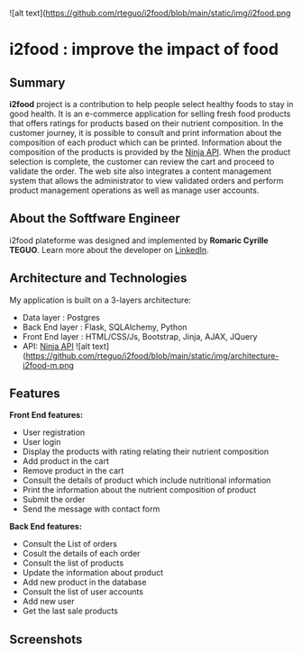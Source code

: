 ![alt text](https://github.com/rteguo/i2food/blob/main/static/img/i2food.png
# i2food : improve the impact of food

## Summary
**i2food** project is a contribution to help people select healthy foods to stay in good health. It is an e-commerce application for selling fresh food products that offers ratings for products based on their nutrient composition. In the customer journey, it is possible to consult and print information about the composition of each product which can be printed. Information about the composition of the products is provided by the [Ninja API](https://api-ninjas.com/api/nutrition). When the product selection is complete, the customer can review the cart and proceed to validate the order. The web site also integrates a content management system that allows the administrator to view validated orders and perform product management operations as well as manage user accounts.


## About the Softfware Engineer

i2food plateforme was designed and implemented  by **Romaric Cyrille TEGUO**. Learn more about the developer on [LinkedIn](https://www.linkedin.com/in/romaric-teguo/).


## Architecture and Technologies

My application is built on a 3-layers architecture:
- Data layer : Postgres
- Back End layer : Flask, SQLAlchemy, Python
- Front End layer : HTML/CSS/Js, Bootstrap, Jinja, AJAX, JQuery
- API: [Ninja API](https://api-ninjas.com/api/nutrition)
![alt text](https://github.com/rteguo/i2food/blob/main/static/img/architecture-i2food-m.png

## Features

**Front End features:**
- User registration
- User login
- Display the products with rating relating their nutrient composition
- Add product in the cart
- Remove product in the cart
- Consult the details of product which include nutritional information 
- Print the information about the nutrient composition of product 
- Submit the order
- Send the message with contact form

**Back End features:**
- Consult the List of orders 
- Cosult the details of each order
- Consult the list of products
- Update the information about product
- Add new product in the database
- Consult the list of user accounts
- Add new user
- Get the last sale products

## Screenshots